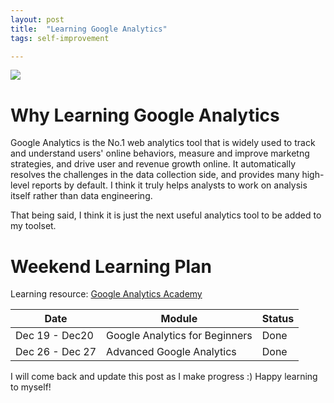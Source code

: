 ```yaml
---
layout: post
title:  "Learning Google Analytics"
tags: self-improvement

---
```




<img src="https://github.com/tanyayt/tanyayt.github.io/blob/master/images/Google-analytics.png?raw=true">

# Why Learning Google Analytics 

Google Analytics is the No.1 web analytics tool that is widely used to track and understand users' online behaviors, measure and improve marketng strategies, and drive user and revenue growth online. It automatically resolves the challenges in the data collection side, and provides many high-level reports by default. I think it truly helps analysts to work on analysis itself rather than data engineering. 

That being said, I think it is just the next useful analytics tool to be added to my toolset. 

# Weekend Learning Plan 

Learning resource: [Google Analytics Academy](https://analytics.google.com/analytics/academy/)

| Date            | Module                         | Status |
| --------------- | ------------------------------ | ------ |
| Dec 19 - Dec20  | Google Analytics for Beginners | Done   |
| Dec 26 - Dec 27 | Advanced Google Analytics      | Done   |

I will come back and update this post as I make progress :) Happy learning to myself! 


